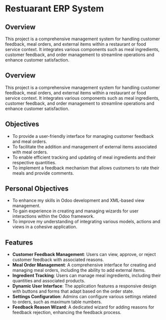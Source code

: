 # Restuarant ERP System

## Overview
This project is a comprehensive management system for handling customer feedback, meal orders, and external items within a restaurant or food service context. It integrates various components such as meal ingredients, customer feedback, and order management to streamline operations and enhance customer satisfaction.

## Overview
This project is a comprehensive management system for handling customer feedback, meal orders, and external items within a restaurant or food service context. It integrates various components such as meal ingredients, customer feedback, and order management to streamline operations and enhance customer satisfaction.

## Objectives
- To provide a user-friendly interface for managing customer feedback and meal orders.
- To facilitate the addition and management of external items associated with meal orders.
- To enable efficient tracking and updating of meal ingredients and their respective quantities.
- To implement a feedback mechanism that allows customers to rate their meals and provide comments.

## Personal Objectives
- To enhance my skills in Odoo development and XML-based view management.
- To gain experience in creating and managing wizards for user interactions within the Odoo framework.
- To improve my understanding of integrating various models, actions and views in a cohesive application.

## Features
- **Customer Feedback Management**: Users can view, approve, or reject customer feedback with associated reasons.
- **Meal Order Management**: A comprehensive interface for creating and managing meal orders, including the ability to add external items.
- **Ingredient Tracking**: Users can manage meal ingredients, including their quantities and associated products.
- **Dynamic User Interface**: The application features a responsive design with buttons and forms that adapt based on the order state.
- **Settings Configuration**: Admins can configure various settings related to orders, such as maximum table numbers.
- **Feedback Reason Wizard**: A dedicated wizard for adding reasons for feedback rejection, enhancing the feedback process.
